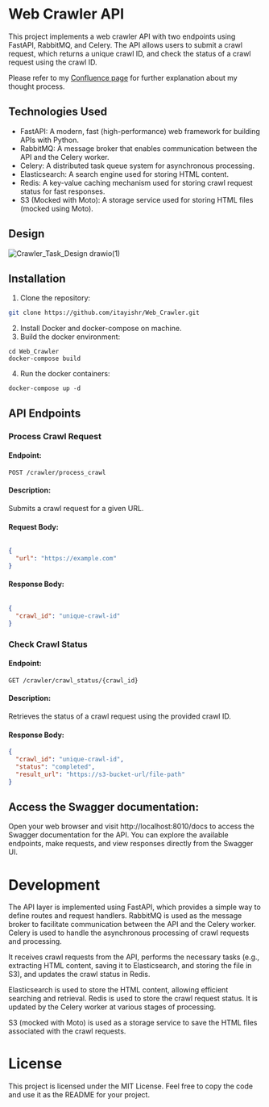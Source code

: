 # Web Crawler API

This project implements a web crawler API with two endpoints using FastAPI, RabbitMQ, and Celery. The API allows users to submit a crawl request, which returns a unique crawl ID, and check the status of a crawl request using the crawl ID.

Please refer to my [Confluence page](https://itayishr.atlassian.net/l/cp/UVn02psk) for further explanation about my thought process. 

## Technologies Used

- FastAPI: A modern, fast (high-performance) web framework for building APIs with Python.
- RabbitMQ: A message broker that enables communication between the API and the Celery worker.
- Celery: A distributed task queue system for asynchronous processing.
- Elasticsearch: A search engine used for storing HTML content.
- Redis: A key-value caching mechanism used for storing crawl request status for fast responses.
- S3 (Mocked with Moto): A storage service used for storing HTML files (mocked using Moto).

## Design 
![Crawler_Task_Design drawio(1)](https://github.com/itayishr/Web_Crawler/assets/37871040/411bc182-5ba5-43b6-9ccd-37b810b3f336)

## Installation 

1. Clone the repository:

```bash
git clone https://github.com/itayishr/Web_Crawler.git
```

2. Install Docker and docker-compose on machine.
3. Build the docker environment:
```
cd Web_Crawler
docker-compose build
```
4. Run the docker containers:
```
docker-compose up -d 
```
   
## API Endpoints

### Process Crawl Request

#### Endpoint: 
```POST /crawler/process_crawl```

#### Description: 
Submits a crawl request for a given URL.

#### Request Body:

```json

{
  "url": "https://example.com"
}
```

#### Response Body:

```json

{
  "crawl_id": "unique-crawl-id"
}
```

### Check Crawl Status

#### Endpoint: 

```GET /crawler/crawl_status/{crawl_id}```

#### Description: 

Retrieves the status of a crawl request using the provided crawl ID.

#### Response Body:

```json
{
  "crawl_id": "unique-crawl-id",
  "status": "completed",
  "result_url": "https://s3-bucket-url/file-path"
}
```

## Access the Swagger documentation:

Open your web browser and visit http://localhost:8010/docs to access the Swagger documentation for the API. 
You can explore the available endpoints, make requests, and view responses directly from the Swagger UI.

# Development

The API layer is implemented using FastAPI, which provides a simple way to define routes and request handlers.
RabbitMQ is used as the message broker to facilitate communication between the API and the Celery worker.
Celery is used to handle the asynchronous processing of crawl requests and processing.

It receives crawl requests from the API, performs the necessary tasks (e.g., extracting HTML content, saving it to Elasticsearch,
and storing the file in S3), and updates the crawl status in Redis.

Elasticsearch is used to store the HTML content, allowing efficient searching and retrieval.
Redis is used to store the crawl request status. It is updated by the Celery worker at various stages of processing.

S3 (mocked with Moto) is used as a storage service to save the HTML files associated with the crawl requests.

# License

This project is licensed under the MIT License.
Feel free to copy the code and use it as the README for your project.
